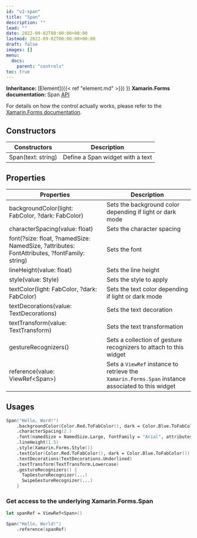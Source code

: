 ```yaml
---
id: "v2-span"
title: "Span"
description: ""
lead: ""
date: 2022-09-02T00:00:00+00:00
lastmod: 2022-09-02T00:00:00+00:00
draft: false
images: []
menu:
  docs:
    parent: "controls"
toc: true
---
```


**Inheritance:** [Element]({{< ref "element.md" >}}) }) 
**Xamarin.Forms documentation:** Span [API](https://docs.microsoft.com/en-us/dotnet/api/xamarin.forms.span)

For details on how the control actually works, please refer to the [Xamarin.Forms documentation](https://docs.microsoft.com/en-us/dotnet/api/xamarin.forms.span).

## Constructors

| Constructors | Description |
|--|--|
| Span(text: string) | Define a Span widget with a text |

## Properties
| Properties | Description |
|--|--|
| backgroundColor(light: FabColor, ?dark: FabColor) | Sets the background color depending if light or dark mode |
| characterSpacing(value: float) | Sets the character spacing |
| font(?size: float, ?namedSize: NamedSize, ?attributes: FontAttributes, ?fontFamily: string) | Sets the font |
| lineHeight(value: float) | Sets the line height |
| style(value: Style) | Sets the style to apply |
| textColor(light: FabColor, ?dark: FabColor) | Sets the text color depending if light or dark mode |
| textDecorations(value: TextDecorations) | Sets the text decoration |
| textTransform(value: TextTransform) | Sets the text transformation |
| gestureRecognizers() | Sets a collection of gesture recognizers to attach to this widget |
| reference(value: ViewRef&lt;Span&gt;) | Sets a `ViewRef` instance to retrieve the `Xamarin.Forms.Span` instance associated to this widget |

## Usages
```fs
Span("Hello, Word!")
    .backgroundColor(Color.Red.ToFabColor(), dark = Color.Blue.ToFabColor())  
    .characterSpacing(2.)   
    .font(namedSize = NamedSize.Large, fontFamily = "Arial", attributes = FontAttributes.Bold)
    .lineHeight(1.5) 
    .style(Xamarin.Forms.Style())  
    .textColor(Color.Red.ToFabColor(), dark = Color.Blue.ToFabColor()) 
    .textDecorations(TextDecorations.Underlined) 
    .textTransform(TextTransform.Lowercase) 
    .gestureRecognizers() {
      TapGestureRecognizer(...)
      SwipeGestureRecognizer(...)
    }
```

### Get access to the underlying Xamarin.Forms.Span

```fs
let spanRef = ViewRef<Span>()

Span("Hello, World!")
    .reference(spanRef) 
```
